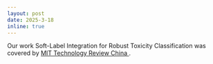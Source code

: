 ```yaml
---
layout: post
date: 2025-3-18
inline: true
---
```


Our work Soft-Label Integration for Robust Toxicity Classification was covered by [MIT Technology Review China ](https://www.mittrchina.com/news/detail/14555).
